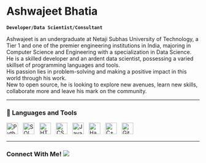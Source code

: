 # Ashwajeet Bhatia

**`Developer/Data Scientist/Consultant`**

Ashwajeet is an undergraduate at Netaji Subhas University of Technology, a Tier 1 and one of the premier engineering institutions in India, majoring in Computer Science and Engineering with a specialization in Data Science. <br>
He is a skilled developer and an ardent data scientist, possessing a varied skillset of programming languages and tools.<br>
His passion lies in problem-solving and making a positive impact in this world through his work.<br>
New to open source, he is looking to explore new avenues, learn new skills, collaborate more and leave his mark on the community.<br>

---

### 🧰 Languages and Tools

<img align="left" alt="Python" width="30px" style="padding-right:10px;" src="https://cdn.jsdelivr.net/gh/devicons/devicon/icons/python/python-plain.svg" />
<img align="left" alt="SQL" width="30px" style="padding-right:10px;" src="https://cdn.jsdelivr.net/gh/devicons/devicon@latest/icons/sqldeveloper/sqldeveloper-plain.svg" />
<img align="left" alt="HTML" width="30px" style="padding-right:10px;" src="https://cdn.jsdelivr.net/gh/devicons/devicon/icons/html5/html5-plain.svg" />
<img align="left" alt="CSS" width="30px" style="padding-right:10px;" src="https://cdn.jsdelivr.net/gh/devicons/devicon/icons/css3/css3-plain.svg" />
<img align="left" alt="JavaScript" width="30px" style="padding-right:10px;" src="https://cdn.jsdelivr.net/gh/devicons/devicon/icons/javascript/javascript-plain.svg" />
<img align="left" alt="Hadoop" width="30px" style="padding-right:10px;" src="https://cdn.jsdelivr.net/gh/devicons/devicon@latest/icons/hadoop/hadoop-original-wordmark.svg" />
<img align="left" alt="C++" width="30px" style="padding-right:10px;" src="https://cdn.jsdelivr.net/gh/devicons/devicon@latest/icons/cplusplus/cplusplus-plain.svg" />
<img align="left" alt="GitHub" width="30px" style="padding-right:10px;" src="https://cdn.jsdelivr.net/gh/devicons/devicon/icons/github/github-original.svg" />

<br>

<br>

---

### Connect With Me! <a href="https://www.linkedin.com/in/ashwajeetbhatia/"> <img src="https://img.shields.io/badge/LinkedIn-0077B5?style=for-the-badge&logo=linkedin&logoColor=white">

